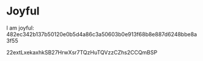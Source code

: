 # Joyful

I am joyful: 482ec342b137b50120e0b5d4a86c3a50603b0e913f68b8e887d6248bbe8a3f55


22extLxekaxhkSB27HrwXsr7TQzHuTQVzzCZhs2CCQmBSP